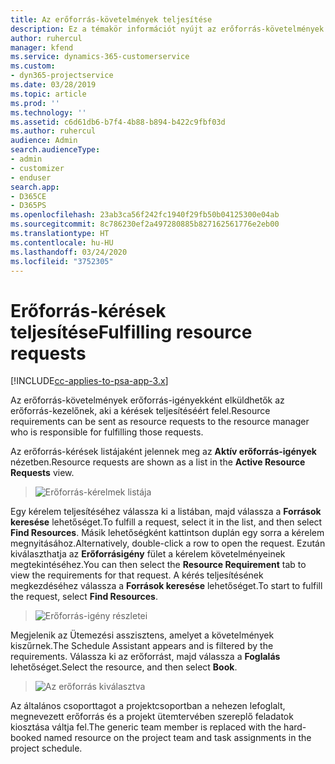 ```yaml
---
title: Az erőforrás-követelmények teljesítése
description: Ez a témakör információt nyújt az erőforrás-követelmények teljesítéséről.
author: ruhercul
manager: kfend
ms.service: dynamics-365-customerservice
ms.custom:
- dyn365-projectservice
ms.date: 03/28/2019
ms.topic: article
ms.prod: ''
ms.technology: ''
ms.assetid: c6d61db6-b7f4-4b88-b894-b422c9fbf03d
ms.author: ruhercul
audience: Admin
search.audienceType:
- admin
- customizer
- enduser
search.app:
- D365CE
- D365PS
ms.openlocfilehash: 23ab3ca56f242fc1940f29fb50b04125300e04ab
ms.sourcegitcommit: 8c786230ef2a497280885b827162561776e2eb00
ms.translationtype: HT
ms.contentlocale: hu-HU
ms.lasthandoff: 03/24/2020
ms.locfileid: "3752305"
---
```

# <a name="fulfilling-resource-requests"></a><span data-ttu-id="368ae-103">Erőforrás-kérések teljesítése</span><span class="sxs-lookup"><span data-stu-id="368ae-103">Fulfilling resource requests</span></span>

[!INCLUDE[cc-applies-to-psa-app-3.x](../includes/cc-applies-to-psa-app-3x.md)]

<span data-ttu-id="368ae-104">Az erőforrás-követelmények erőforrás-igényekként elküldhetők az erőforrás-kezelőnek, aki a kérések teljesítéséért felel.</span><span class="sxs-lookup"><span data-stu-id="368ae-104">Resource requirements can be sent as resource requests to the resource manager who is responsible for fulfilling those requests.</span></span>

<span data-ttu-id="368ae-105">Az erőforrás-kérések listájaként jelennek meg az **Aktív erőforrás-igények** nézetben.</span><span class="sxs-lookup"><span data-stu-id="368ae-105">Resource requests are shown as a list in the **Active Resource Requests** view.</span></span>

> ![Erőforrás-kérelmek listája](media/Resource-Management-image59.png)

<span data-ttu-id="368ae-107">Egy kérelem teljesítéséhez válassza ki a listában, majd válassza a **Források keresése** lehetőséget.</span><span class="sxs-lookup"><span data-stu-id="368ae-107">To fulfill a request, select it in the list, and then select **Find Resources**.</span></span> <span data-ttu-id="368ae-108">Másik lehetőségként kattintson duplán egy sorra a kérelem megnyitásához.</span><span class="sxs-lookup"><span data-stu-id="368ae-108">Alternatively, double-click a row to open the request.</span></span> <span data-ttu-id="368ae-109">Ezután kiválaszthatja az **Erőforrásigény** fület a kérelem követelményeinek megtekintéséhez.</span><span class="sxs-lookup"><span data-stu-id="368ae-109">You can then select the **Resource Requirement** tab to view the requirements for that request.</span></span> <span data-ttu-id="368ae-110">A kérés teljesítésének megkezdéséhez válassza a **Források keresése** lehetőséget.</span><span class="sxs-lookup"><span data-stu-id="368ae-110">To start to fulfill the request, select **Find Resources**.</span></span>

> ![Erőforrás-igény részletei](media/Resource-Management-image60.png)

<span data-ttu-id="368ae-112">Megjelenik az Ütemezési asszisztens, amelyet a követelmények kiszűrnek.</span><span class="sxs-lookup"><span data-stu-id="368ae-112">The Schedule Assistant appears and is filtered by the requirements.</span></span> <span data-ttu-id="368ae-113">Válassza ki az erőforrást, majd válassza a **Foglalás** lehetőséget.</span><span class="sxs-lookup"><span data-stu-id="368ae-113">Select the resource, and then select **Book**.</span></span>

> ![Az erőforrás kiválasztva](media/Resource-Management-image61.png)

<span data-ttu-id="368ae-115">Az általános csoporttagot a projektcsoportban a nehezen lefoglalt, megnevezett erőforrás és a projekt ütemtervében szereplő feladatok kiosztása váltja fel.</span><span class="sxs-lookup"><span data-stu-id="368ae-115">The generic team member is replaced with the hard-booked named resource on the project team and task assignments in the project schedule.</span></span>
